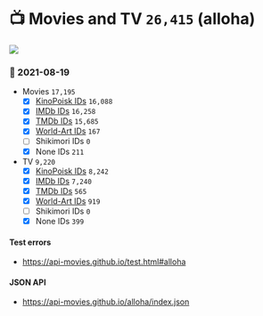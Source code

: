 # :tv: Movies and TV `26,415` (alloha)

<a href="https://API-Movies.github.io"><img src="https://API-Movies.github.io/banner.png?cache"></a>

### :date: 2021-08-19
- Movies `17,195`
  - [x] <a href="https://API-Movies.github.io/alloha/movie_kinopoisk_ids.json">KinoPoisk IDs</a> `16,088`
  - [x] <a href="https://API-Movies.github.io/alloha/movie_imdb_ids.json">IMDb IDs</a> `16,258`
  - [x] <a href="https://API-Movies.github.io/alloha/movie_tmdb_ids.json">TMDb IDs</a> `15,685`
  - [x] <a href="https://API-Movies.github.io/alloha/movie_world_art_ids.json">World-Art IDs</a> `167`
  - [ ] Shikimori IDs `0`
  - [x] None IDs `211`
- TV `9,220`
  - [x] <a href="https://API-Movies.github.io/alloha/tv_kinopoisk_ids.json">KinoPoisk IDs</a> `8,242`
  - [x] <a href="https://API-Movies.github.io/alloha/tv_imdb_ids.json">IMDb IDs</a> `7,240`
  - [x] <a href="https://API-Movies.github.io/alloha/tv_tmdb_ids.json">TMDb IDs</a> `565`
  - [x] <a href="https://API-Movies.github.io/alloha/tv_world_art_ids.json">World-Art IDs</a> `919`
  - [ ] Shikimori IDs `0`
  - [x] None IDs `399`
#### Test errors
- <a href='https://api-movies.github.io/test.html#alloha'>https://api-movies.github.io/test.html#alloha</a>
#### JSON API
- <a href='https://api-movies.github.io/alloha/index.json'>https://api-movies.github.io/alloha/index.json</a>
